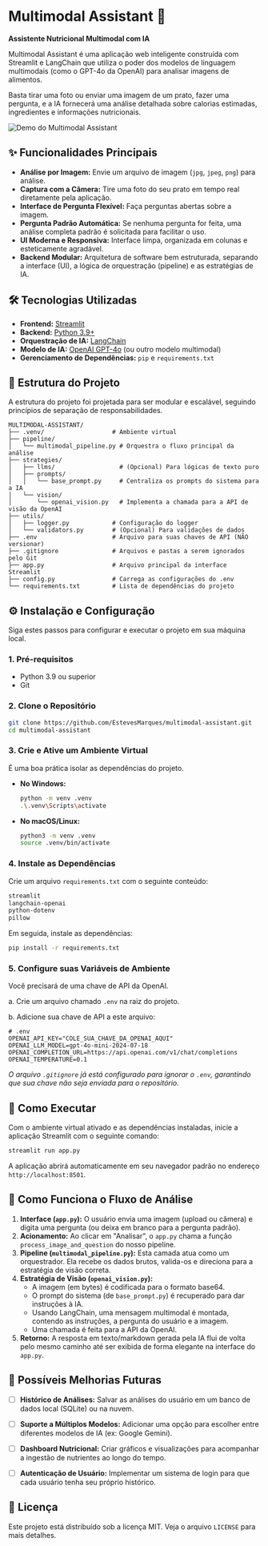 # Multimodal Assistant 🥗

**Assistente Nutricional Multimodal com IA**

Multimodal Assistant é uma aplicação web inteligente construída com Streamlit e LangChain que utiliza o poder dos modelos de linguagem multimodais (como o GPT-4o da OpenAI) para analisar imagens de alimentos.

Basta tirar uma foto ou enviar uma imagem de um prato, fazer uma pergunta, e a IA fornecerá uma análise detalhada sobre calorias estimadas, ingredientes e informações nutricionais.

![Demo do Multimodal Assistant](assets/multimodal-assistant-demo.gif) 


## ✨ Funcionalidades Principais

-   **Análise por Imagem:** Envie um arquivo de imagem (`jpg`, `jpeg`, `png`) para análise.
-   **Captura com a Câmera:** Tire uma foto do seu prato em tempo real diretamente pela aplicação.
-   **Interface de Pergunta Flexível:** Faça perguntas abertas sobre a imagem.
-   **Pergunta Padrão Automática:** Se nenhuma pergunta for feita, uma análise completa padrão é solicitada para facilitar o uso.
-   **UI Moderna e Responsiva:** Interface limpa, organizada em colunas e esteticamente agradável.
-   **Backend Modular:** Arquitetura de software bem estruturada, separando a interface (UI), a lógica de orquestração (pipeline) e as estratégias de IA.


## 🛠️ Tecnologias Utilizadas

-   **Frontend:** [Streamlit](https://streamlit.io/)
-   **Backend:** [Python 3.9+](https://www.python.org/)
-   **Orquestração de IA:** [LangChain](https://www.langchain.com/)
-   **Modelo de IA:** [OpenAI GPT-4o](https://openai.com/index/hello-gpt-4o/) (ou outro modelo multimodal)
-   **Gerenciamento de Dependências:** `pip` e `requirements.txt`


## 📂 Estrutura do Projeto

A estrutura do projeto foi projetada para ser modular e escalável, seguindo princípios de separação de responsabilidades.

```
MULTIMODAL-ASSISTANT/
├── .venv/                   # Ambiente virtual
├── pipeline/
│   └── multimodal_pipeline.py # Orquestra o fluxo principal da análise
├── strategies/
│   ├── llms/                  # (Opcional) Para lógicas de texto puro
│   ├── prompts/
│   │   └── base_prompt.py     # Centraliza os prompts do sistema para a IA
│   └── vision/
│       └── openai_vision.py   # Implementa a chamada para a API de visão da OpenAI
├── utils/
│   ├── logger.py            # Configuração do logger
│   └── validators.py        # (Opcional) Para validações de dados
├── .env                     # Arquivo para suas chaves de API (NÃO versionar)
├── .gitignore               # Arquivos e pastas a serem ignorados pelo Git
├── app.py                   # Arquivo principal da interface Streamlit
├── config.py                # Carrega as configurações do .env
└── requirements.txt         # Lista de dependências do projeto
```


## ⚙️ Instalação e Configuração

Siga estes passos para configurar e executar o projeto em sua máquina local.

### 1. Pré-requisitos

-   Python 3.9 ou superior
-   Git

### 2. Clone o Repositório

```bash
git clone https://github.com/EstevesMarques/multimodal-assistant.git
cd multimodal-assistant
```

### 3. Crie e Ative um Ambiente Virtual

É uma boa prática isolar as dependências do projeto.

-   **No Windows:**
    ```bash
    python -m venv .venv
    .\.venv\Scripts\activate
    ```

-   **No macOS/Linux:**
    ```bash
    python3 -m venv .venv
    source .venv/bin/activate
    ```

### 4. Instale as Dependências

Crie um arquivo `requirements.txt` com o seguinte conteúdo:

```txt
streamlit
langchain-openai
python-dotenv
pillow
```

Em seguida, instale as dependências:

```bash
pip install -r requirements.txt
```

### 5. Configure suas Variáveis de Ambiente

Você precisará de uma chave de API da OpenAI.

a. Crie um arquivo chamado `.env` na raiz do projeto.

b. Adicione sua chave de API a este arquivo:

```
# .env
OPENAI_API_KEY="COLE_SUA_CHAVE_DA_OPENAI_AQUI"
OPENAI_LLM_MODEL=gpt-4o-mini-2024-07-18
OPENAI_COMPLETION_URL=https://api.openai.com/v1/chat/completions
OPENAI_TEMPERATURE=0.1
```

*O arquivo `.gitignore` já está configurado para ignorar o `.env`, garantindo que sua chave não seja enviada para o repositório.*


## 🚀 Como Executar

Com o ambiente virtual ativado e as dependências instaladas, inicie a aplicação Streamlit com o seguinte comando:

```bash
streamlit run app.py
```

A aplicação abrirá automaticamente em seu navegador padrão no endereço `http://localhost:8501`.


## 🧠 Como Funciona o Fluxo de Análise

1.  **Interface (`app.py`):** O usuário envia uma imagem (upload ou câmera) e digita uma pergunta (ou deixa em branco para a pergunta padrão).
2.  **Acionamento:** Ao clicar em "Analisar", o `app.py` chama a função `process_image_and_question` do nosso pipeline.
3.  **Pipeline (`multimodal_pipeline.py`):** Esta camada atua como um orquestrador. Ela recebe os dados brutos, valida-os e direciona para a estratégia de visão correta.
4.  **Estratégia de Visão (`openai_vision.py`):**
    -   A imagem (em bytes) é codificada para o formato base64.
    -   O prompt do sistema (de `base_prompt.py`) é recuperado para dar instruções à IA.
    -   Usando LangChain, uma mensagem multimodal é montada, contendo as instruções, a pergunta do usuário e a imagem.
    -   Uma chamada é feita para a API da OpenAI.
5.  **Retorno:** A resposta em texto/markdown gerada pela IA flui de volta pelo mesmo caminho até ser exibida de forma elegante na interface do `app.py`.


## 🔮 Possíveis Melhorias Futuras

-   [ ] **Histórico de Análises:** Salvar as análises do usuário em um banco de dados local (SQLite) ou na nuvem.
-   [ ] **Suporte a Múltiplos Modelos:** Adicionar uma opção para escolher entre diferentes modelos de IA (ex: Google Gemini).
-   [ ] **Dashboard Nutricional:** Criar gráficos e visualizações para acompanhar a ingestão de nutrientes ao longo do tempo.
-   [ ] **Autenticação de Usuário:** Implementar um sistema de login para que cada usuário tenha seu próprio histórico.


## 📄 Licença

Este projeto está distribuído sob a licença MIT. Veja o arquivo `LICENSE` para mais detalhes. 
